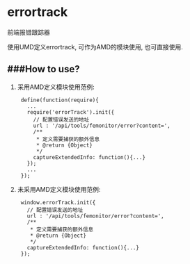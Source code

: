errortrack
==========
前端报错跟踪器

使用UMD定义errortrack, 可作为AMD的模块使用, 也可直接使用.

###How to use?
--------
1. 采用AMD定义模块使用范例:  

        define(function(require){
          ...
          require('errorTrack').init({
            // 配置错误发送的地址
            url : '/api/tools/femonitor/error?content=',
            /**
             * 定义需要捕获的额外信息
             * @return {Object}
             */
            captureExtendedInfo: function(){...} 
          });
          ...
        });

2. 未采用AMD定义模块使用范例:  

        window.errorTrack.init({
          // 配置错误发送的地址
          url : '/api/tools/femonitor/error?content=',
          /**
           * 定义需要捕获的额外信息
           * @return {Object}
           */
          captureExtendedInfo: function(){...} 
        });
